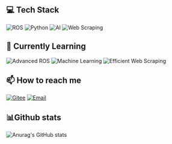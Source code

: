 ## 💻 Tech Stack
<p align="left">
  <img src="https://img.shields.io/badge/-ROS-22314E?style=for-the-badge&logo=ros&logoColor=white" alt="ROS">
  <img src="https://img.shields.io/badge/-Python-3776AB?style=for-the-badge&logo=python&logoColor=white" alt="Python">
  <img src="https://img.shields.io/badge/-Artificial%20Intelligence-FF6F61?style=for-the-badge&logo=ai&logoColor=white" alt="AI">
  <img src="https://img.shields.io/badge/-Web%20Scraping-4DB33D?style=for-the-badge&logo=scrapy&logoColor=white" alt="Web Scraping">
</p>

## 🌱 Currently Learning
<p align="left">
  <img src="https://img.shields.io/badge/-Advanced%20ROS-22314E?style=flat-square&logo=ros&logoColor=white" alt="Advanced ROS">
  <img src="https://img.shields.io/badge/-Machine%20Learning-FF6F61?style=flat-square&logo=tensorflow&logoColor=white" alt="Machine Learning">
  <img src="https://img.shields.io/badge/-Efficient%20Web%20Scraping-4DB33D?style=flat-square&logo=scrapy&logoColor=white" alt="Efficient Web Scraping">
</p>

## 📫 How to reach me
<p align="left">
  <a href="https://gitee.com/Crosery"><img src="https://img.shields.io/badge/-Gitee-181717?style=for-the-badge&logo=gitee&logoColor=white" alt="Gitee"></a>
  <a href="mailto:luoxi2024@foxmail.com"><img src="https://img.shields.io/badge/-Email-D14836?style=for-the-badge&logo=gmail&logoColor=white" alt="Email"></a>
</p>

## 📊Github stats
![Anurag's GitHub stats](https://github-readme-stats.vercel.app/api?username=Crosery&show_icons=true&theme=graywhite&count_private=true&repo=github-readme-stats&bg_color=0,B3FDD0,ABD4D4,A4B9D9,9B7DE2&hide_border=true)





